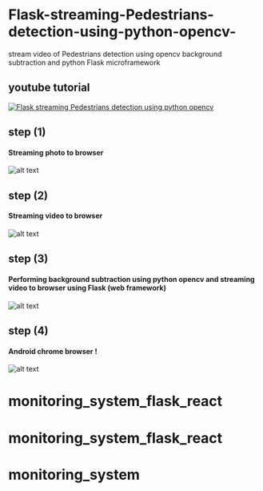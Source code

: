 # Flask-streaming-Pedestrians-detection-using-python-opencv-
stream video of Pedestrians detection using  opencv background subtraction and python Flask microframework

## youtube tutorial
[![Flask streaming Pedestrians detection using python opencv ](https://img.youtube.com/vi/MAjbzx2zq-c/0.jpg)](https://youtu.be/MAjbzx2zq-c)


## step (1)
#### Streaming photo to browser
![alt text](https://github.com/seraj94ai/Flask-streaming-Pedestrians-detection-using-python-opencv-/blob/master/img/1.png)

## step (2)
#### Streaming video to browser
![alt text](https://github.com/seraj94ai/Flask-streaming-Pedestrians-detection-using-python-opencv-/blob/master/img/2.png)


## step (3)
#### Performing background subtraction using python opencv and streaming video to browser using Flask (web framework)
![alt text](https://github.com/seraj94ai/Flask-streaming-Pedestrians-detection-using-python-opencv-/blob/master/img/3.png)


## step (4)
#### Android chrome browser !
![alt text](https://github.com/seraj94ai/Flask-streaming-Pedestrians-detection-using-python-opencv-/blob/master/img/4.png)
# monitoring_system_flask_react
# monitoring_system_flask_react
# monitoring_system
